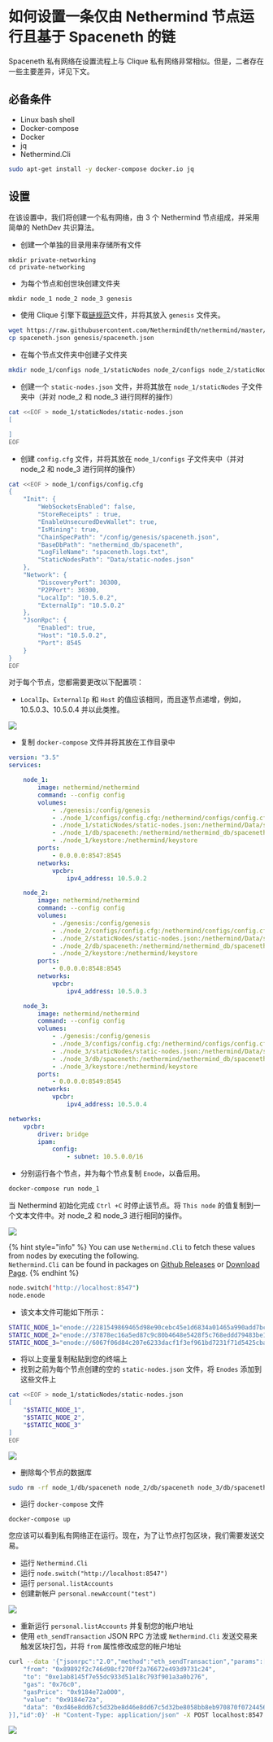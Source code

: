 # 如何设置一条仅由 Nethermind 节点运行且基于 Spaceneth 的链

Spaceneth 私有网络在设置流程上与 Clique 私有网络非常相似。但是，二者存在一些主要差异，详见下文。

## 必备条件

* Linux bash shell
* Docker-compose
* Docker
* jq
* Nethermind.Cli

```bash
sudo apt-get install -y docker-compose docker.io jq
```

## 设置

在该设置中，我们将创建一个私有网络，由 3 个 Nethermind 节点组成，并采用简单的 NethDev 共识算法。

* 创建一个单独的目录用来存储所有文件

```text
mkdir private-networking
cd private-networking
```

* 为每个节点和创世块创建文件夹

```text
mkdir node_1 node_2 node_3 genesis
```

* 使用 Clique 引擎下载[链规范](https://raw.githubusercontent.com/NethermindEth/nethermind/master/src/Nethermind/Chains/spaceneth.json)文件，并将其放入 `genesis` 文件夹。

```bash
wget https://raw.githubusercontent.com/NethermindEth/nethermind/master/src/Nethermind/Chains/spaceneth.json
cp spaceneth.json genesis/spaceneth.json
```

* 在每个节点文件夹中创建子文件夹

```bash
mkdir node_1/configs node_1/staticNodes node_2/configs node_2/staticNodes node_3/configs node_3/staticNodes
```

* 创建一个 `static-nodes.json` 文件，并将其放在 `node_1/staticNodes` 子文件夹中（并对 node\_2 和 node\_3 进行同样的操作）

```bash
cat <<EOF > node_1/staticNodes/static-nodes.json
[

]
EOF
```

* 创建 `config.cfg` 文件，并将其放在 `node_1/configs` 子文件夹中（并对 node\_2 和 node\_3 进行同样的操作）

```bash
cat <<EOF > node_1/configs/config.cfg
{
    "Init": {
        "WebSocketsEnabled": false,
        "StoreReceipts" : true,
        "EnableUnsecuredDevWallet": true,
        "IsMining": true,
        "ChainSpecPath": "/config/genesis/spaceneth.json",
        "BaseDbPath": "nethermind_db/spaceneth",
        "LogFileName": "spaceneth.logs.txt",
        "StaticNodesPath": "Data/static-nodes.json"
    },
    "Network": {
        "DiscoveryPort": 30300,
        "P2PPort": 30300,
        "LocalIp": "10.5.0.2",
        "ExternalIp": "10.5.0.2"
    },
    "JsonRpc": {
        "Enabled": true,
        "Host": "10.5.0.2",
        "Port": 8545
    }
}
EOF
```

对于每个节点，您都需要更改以下配置项：

* `LocalIp`、`ExternalIp` 和 `Host` 的值应该相同，而且逐节点递增，例如，10.5.0.3、10.5.0.4 并以此类推。

![](https://nethermind.readthedocs.io/en/latest/_images/configs-spaceneth.png)

* 复制 `docker-compose` 文件并将其放在工作目录中

```yaml
version: "3.5"
services:

    node_1:
        image: nethermind/nethermind
        command: --config config
        volumes:
            - ./genesis:/config/genesis
            - ./node_1/configs/config.cfg:/nethermind/configs/config.cfg
            - ./node_1/staticNodes/static-nodes.json:/nethermind/Data/static-nodes.json
            - ./node_1/db/spaceneth:/nethermind/nethermind_db/spaceneth
            - ./node_1/keystore:/nethermind/keystore
        ports:
            - 0.0.0.0:8547:8545
        networks:
            vpcbr:
                ipv4_address: 10.5.0.2

    node_2:
        image: nethermind/nethermind
        command: --config config
        volumes:
            - ./genesis:/config/genesis
            - ./node_2/configs/config.cfg:/nethermind/configs/config.cfg
            - ./node_2/staticNodes/static-nodes.json:/nethermind/Data/static-nodes.json
            - ./node_2/db/spaceneth:/nethermind/nethermind_db/spaceneth
            - ./node_2/keystore:/nethermind/keystore
        ports:
            - 0.0.0.0:8548:8545
        networks:
            vpcbr:
                ipv4_address: 10.5.0.3

    node_3:
        image: nethermind/nethermind
        command: --config config
        volumes:
            - ./genesis:/config/genesis
            - ./node_3/configs/config.cfg:/nethermind/configs/config.cfg
            - ./node_3/staticNodes/static-nodes.json:/nethermind/Data/static-nodes.json
            - ./node_3/db/spaceneth:/nethermind/nethermind_db/spaceneth
            - ./node_3/keystore:/nethermind/keystore
        ports:
            - 0.0.0.0:8549:8545
        networks:
            vpcbr:
                ipv4_address: 10.5.0.4

networks:
    vpcbr:
        driver: bridge
        ipam:
            config:
                - subnet: 10.5.0.0/16
```

* 分别运行各个节点，并为每个节点复制 `Enode`，以备后用。

```bash
docker-compose run node_1
```

当 Nethermind 初始化完成 `Ctrl +C` 时停止该节点。将 `This node` 的值复制到一个文本文件中。对 node\_2 和 node\_3 进行相同的操作。

![](https://nethermind.readthedocs.io/en/latest/_images/initialization-spaceneth.png)

{% hint style="info" %}
You can use `Nethermind.Cli` to fetch these values from nodes by executing the following.  
`Nethermind.Cli` can be found in packages on [Github Releases](https://github.com/NethermindEth/nethermind/releases) or [Download Page](http://downloads.nethermind.io/).
{% endhint %}

```bash
node.switch("http://localhost:8547")
node.enode
```

* 该文本文件可能如下所示：

```bash
STATIC_NODE_1="enode://2281549869465d98e90cebc45e1d6834a01465a990add7bcf07a49287e7e66b50ca27f9c70a46190cef7ad746dd5d5b6b9dfee0c9954104c8e9bd0d42758ec58@10.5.0.2:30300"
STATIC_NODE_2="enode://37878ec16a5ed87c9c80b4648e5428f5c768eddd79483be118319c49d11c4e535dac328b5216696cefe0792b7b64adc4de3aeb377550651e982590e62e5a500e@10.5.0.3:30300"
STATIC_NODE_3="enode://6067f06d84c207e6233dacf1f3ef961bd7231f71d5425cbaf843cf19cfd5f7e13b024d234e4e5f6175bdb37c0bbccd14488b481b2280efb66d0631a20ae13ea3@10.5.0.4:30300"
```

* 将以上变量复制粘贴到您的终端上
* 找到之前为每个节点创建的空的 `static-nodes.json` 文件，将 `Enodes` 添加到这些文件上

```bash
cat <<EOF > node_1/staticNodes/static-nodes.json
[
    "$STATIC_NODE_1",
    "$STATIC_NODE_2",
    "$STATIC_NODE_3"
]
EOF
```

![](https://nethermind.readthedocs.io/en/latest/_images/staticNodes-spaceneth.png)

* 删除每个节点的数据库

```bash
sudo rm -rf node_1/db/spaceneth node_2/db/spaceneth node_3/db/spaceneth
```

* 运行 `docker-compose` 文件

```text
docker-compose up
```

您应该可以看到私有网络正在运行。现在，为了让节点打包区块，我们需要发送交易。

* 运行 `Nethermind.Cli`
* 运行 `node.switch("http://localhost:8547")`
* 运行 `personal.listAccounts`
* 创建新帐户 `personal.newAccount("test")`

![](https://nethermind.readthedocs.io/en/latest/_images/cli-spaceneth.png)

* 重新运行 `personal.listAccounts` 并复制您的帐户地址
* 使用 `eth_sendTransaction` JSON RPC 方法或 `Nethermind.Cli` 发送交易来触发区块打包，并将 `from` 属性修改成您的帐户地址

```bash
curl --data '{"jsonrpc":"2.0","method":"eth_sendTransaction","params":[{
    "from": "0x89892f2c746d98cf270ff2a76672e493d9731c24",
    "to": "0xe1ab8145f7e55dc933d51a18c793f901a3a0b276",
    "gas": "0x76c0",
    "gasPrice": "0x9184e72a000",
    "value": "0x9184e72a",
    "data": "0xd46e8dd67c5d32be8d46e8dd67c5d32be8058bb8eb970870f072445675058bb8eb970870f072445675"
}],"id":0}' -H "Content-Type: application/json" -X POST localhost:8547
```

![](https://nethermind.readthedocs.io/en/latest/_images/finalization-spaceneth.png)

